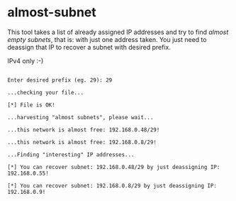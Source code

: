 # almost-subnet

This tool takes a list of already assigned IP addresses and try to find *almost empty subnets*, that is: with just one address taken.
You just need to deassign that IP to recover a subnet with desired prefix.

IPv4 only :-)

```$ ./as.py FILE

Enter desired prefix (eg. 29): 29

...checking your file...

[*] File is OK!

...harvesting "almost subnets", please wait...

...this network is almost free: 192.168.0.48/29!

...this network is almost free: 192.168.0.8/29!

...Finding "interesting" IP addresses...

[*] You can recover subnet: 192.168.0.48/29 by just deassigning IP: 192.168.0.55!

[*] You can recover subnet: 192.168.0.8/29 by just deassigning IP: 192.168.0.9!
```
